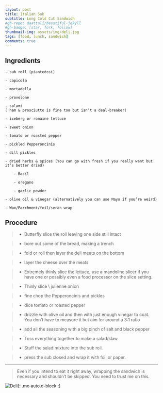 ```yaml
---
layout: post
title: Italian Sub
subtitle: Long Cold Cut Sandwich
#gh-repo: daattali/beautiful-jekyll
#gh-badge: [star, fork, follow]
thumbnail-img: assets/img/deli.jpg
tags: [food, lunch, sandwich]
comments: true
---
```


## Ingredients

    - sub roll (piantedosi)

    - capicola 

    - mortadella

    - provolone

    - salami
    ( ham & prosciutto is fine too but isn’t a deal-breaker)

    - iceberg or romaine lettuce 

    - sweet onion

    - tomato or roasted pepper

    - pickled Pepperoncinis

    - dill pickles

    - dried herbs & spices (You can go with fresh if you really want but it’s better dried)

        - Basil

        - oregano

        - garlic powder

    - olive oil & vinegar (alternatively you can use Mayo if you’re weird)

    - Wax/Parchment/foil/seran wrap

## Procedure

  >- Butterfly slice the roll leaving one side still intact

  >- bore out some of the bread, making a trench 

  >- fold or roll then layer the deli meats on the bottom

  >- layer the cheese over the meats

  >- Extremely thinly slice the lettuce, use a mandoline slicer if you have one or possibly even a food processor on the slice setting. 

  >- Thinly slice \ julienne onion

  >- fine chop the Pepperoncinis and pickles

  >- dice tomato or roasted pepper

  >- drizzle with olive oil and then with just enough vinegar to coat. You don’t have to measure it but aim for around a 3:1 ratio

  >- add all the seasoning with a big pinch of salt and black pepper

  >- Toss everything together to make a salad/slaw

  >- Stuff the salad mixture into the sub roll. 
  
  >- press the sub closed and wrap it with foil or paper. 

---
> Even if you intend to eat it right away, wrapping the sandwich is necessary and shouldn’t be skipped. You need to trust me on this.


![Deli](https://mroysterhead.github.io/assets/img/deli.jpg){: .mx-auto.d-block :}
